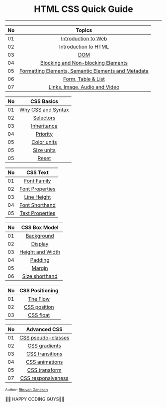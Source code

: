 <div align="center">
  <h1>HTML CSS Quick Guide</h1>
</div>

<hr>

| No |                                                                       Topics                                                                        |
| ----- | :------------------------------------------------------------------------------: |
| 01    |[Introduction to Web](./01_Getting_Started/getting_started.md) |
| 02    |[Introduction to HTML](./02_html/html_01.md)
| 03    |[DOM](./03_dom/dom.md)|
| 04    |[Blocking and Non-blocking Elements](./04_blocking%26non-blocking/blocking%26non-blocking.md)|
| 05    |[Formatting Elements, Semantic Elements and Metadata](./05_formatting&semanticelements&metadata/formatting&semanticelements&metadata.md)|
| 06    |[Form, Table & List](./06_formtableandlist/formtableandlist.md)|
| 07    |[Links, Image, Audio and Video](./07_links_image_audio_video/07_links_image_audio_video.md)|




| No | CSS Basics                                                                        |
| ----- | :------------------------------------------------------------------------------: |
| 01    |[Why CSS and Syntax]()|
| 02    |[Selectors]()|
| 03    |[Inheritance]()|
| 04    |[Priority]()|
| 05    |[Color units]()|
| 05    |[Size units]()|
| 05    |[Reset]()|

| No | CSS Text                                                                        |
| ----- | :------------------------------------------------------------------------------: |
| 01    |[Font Family]()|
| 02    |[Font Properties]()|
| 03    |[Line Height]()|
| 04    |[Font Shorthand]()|
| 05    |[Text Properties]()|

| No | CSS Box Model                                                                       |
| ----- | :------------------------------------------------------------------------------: |
| 01    |[Background]()|
| 02    |[Display]()|
| 03    |[Height and Width]()|
| 04    |[Padding]()|
| 05    |[Margin]()|
| 06    |[Size shorthand]()|

| No | CSS Positioning                                                                      |
| ----- | :------------------------------------------------------------------------------: |
| 01    |[The Flow]()|
| 02    |[CSS position]()|
| 03    |[CSS float]()|

| No | Advanced CSS                                                                        |
| ----- | :------------------------------------------------------------------------------: |
| 01    |[CSS pseudo-classes]()|
| 02    |[CSS gradients]()|
| 03    |[CSS transitions]()|
| 04    |[CSS animations]()|
| 05    |[CSS transform]()|
| 07    |[CSS responsiveness]()|



<sub>Author:
<a href="https://www.linkedin.com/in/bhuvanaganesan-l-2209047a" target="_blank">Bhuvan Ganesan</a><br>
</sub>

👨‍💻 HAPPY CODING GUYS👨‍💻

